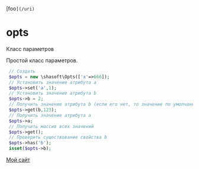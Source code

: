 [foo`](/uri)`

# opts
Класс параметров

Простой класс параметров.

```php
 // Создать
 $opts = new \shasoft\Opts(['x'=>666]);
 // Установить значение атрибута a
 $opts->set('a',1);
 // Установить значение атрибута b
 $opts->b = 2;
 // Получить значение атрибута b (если его нет, то значение по умолчанию = 123)
 $opts->get(b,123);
 // Получить значение атрибута a
 $opts->a;
 // Получить массив всех значений
 $opts->get();
 // Проверить существование свойства b
 $opts->has('b'); 
 isset($opts->b);
```

[Мой сайт](http://shasoft.com)
